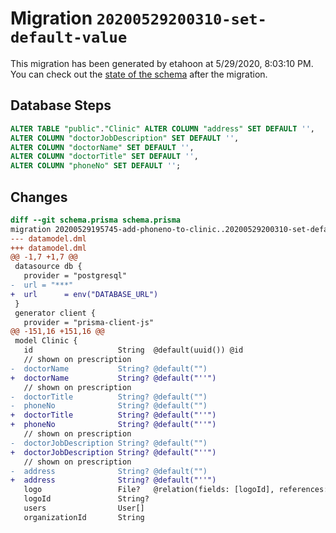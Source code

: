 # Migration `20200529200310-set-default-value`

This migration has been generated by etahoon at 5/29/2020, 8:03:10 PM.
You can check out the [state of the schema](./schema.prisma) after the migration.

## Database Steps

```sql
ALTER TABLE "public"."Clinic" ALTER COLUMN "address" SET DEFAULT '',
ALTER COLUMN "doctorJobDescription" SET DEFAULT '',
ALTER COLUMN "doctorName" SET DEFAULT '',
ALTER COLUMN "doctorTitle" SET DEFAULT '',
ALTER COLUMN "phoneNo" SET DEFAULT '';
```

## Changes

```diff
diff --git schema.prisma schema.prisma
migration 20200529195745-add-phoneno-to-clinic..20200529200310-set-default-value
--- datamodel.dml
+++ datamodel.dml
@@ -1,7 +1,7 @@
 datasource db {
   provider = "postgresql"
-  url = "***"
+  url      = env("DATABASE_URL")
 }
 generator client {
   provider = "prisma-client-js"
@@ -151,16 +151,16 @@
 model Clinic {
   id                   String  @default(uuid()) @id
   // shown on prescription
-  doctorName           String? @default("")
+  doctorName           String? @default("''")
   // shown on prescription
-  doctorTitle          String? @default("")
-  phoneNo              String? @default("")
+  doctorTitle          String? @default("''")
+  phoneNo              String? @default("''")
   // shown on prescription
-  doctorJobDescription String? @default("")
+  doctorJobDescription String? @default("''")
   // shown on prescription
-  address              String? @default("")
+  address              String? @default("''")
   logo                 File?   @relation(fields: [logoId], references: [id])
   logoId               String?
   users                User[]
   organizationId       String
```


